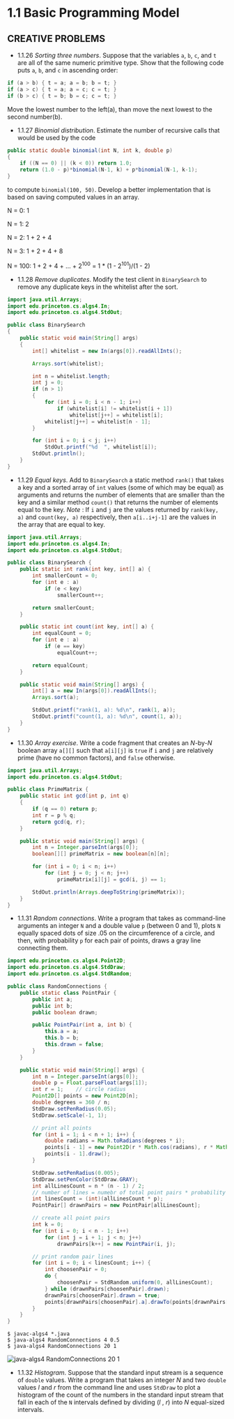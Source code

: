 # 1.1 Basic Programming Model

## CREATIVE PROBLEMS

- 1.1.26 *Sorting three numbers*. Suppose that the variables `a`, `b`, `c`, and `t` are all of the same numeric primitive type. Show that the following code puts `a`, `b`, and `c` in ascending order:

```java
if (a > b) { t = a; a = b; b = t; }
if (a > c) { t = a; a = c; c = t; }
if (b > c) { t = b; b = c; c = t; }
```

Move the lowest number to the left(a), than move the next lowest to the second number(b).

- 1.1.27 *Binomial distribution*. Estimate the number of recursive calls that would be used by the code

```java
public static double binomial(int N, int k, double p)
{
    if ((N == 0) || (k < 0)) return 1.0;
    return (1.0 - p)*binomial(N-1, k) + p*binomial(N-1, k-1);
}
```

to compute `binomial(100, 50)`. Develop a better implementation that is based on saving computed values in an array.

N = 0: 1

N = 1: 2

N = 2: 1 + 2 + 4

N = 3: 1 + 2 + 4 + 8

N = 100: 1 + 2 + 4 + ... + 2<sup>100</sup> = 1 * (1 - 2<sup>101</sup>)/(1 - 2)

- 1.1.28 *Remove duplicates*. Modify the test client in `BinarySearch` to remove any duplicate keys in the whitelist after the sort.

```java
import java.util.Arrays;
import edu.princeton.cs.algs4.In;
import edu.princeton.cs.algs4.StdOut;

public class BinarySearch
{
    public static void main(String[] args)
    {
        int[] whitelist = new In(args[0]).readAllInts();

        Arrays.sort(whitelist);

        int n = whitelist.length;
        int j = 0;
        if (n > 1)
        {
            for (int i = 0; i < n - 1; i++)
                if (whitelist[i] != whitelist[i + 1])
                    whitelist[j++] = whitelist[i];
            whitelist[j++] = whitelist[n - 1];
        }

        for (int i = 0; i < j; i++)
            StdOut.printf("%d  ", whitelist[i]);
        StdOut.println();
    }
}
```

- 1.1.29 *Equal keys*. Add to `BinarySearch` a static method `rank()` that takes a key and a sorted array of `int` values (some of which may be equal) as arguments and returns the number of elements that are smaller than the key and a similar method `count()` that returns the number of elements equal to the key. *Note* : If `i` and `j` are the values returned by `rank(key, a)` and `count(key, a)` respectively, then `a[i..i+j-1]` are the values in the array that are equal to key.

```java
import java.util.Arrays;
import edu.princeton.cs.algs4.In;
import edu.princeton.cs.algs4.StdOut;

public class BinarySearch {
    public static int rank(int key, int[] a) {
        int smallerCount = 0;
        for (int e : a)
            if (e < key)
                smallerCount++;

        return smallerCount;
    }

    public static int count(int key, int[] a) {
        int equalCount = 0;
        for (int e : a)
            if (e == key)
                equalCount++;

        return equalCount;
    }

    public static void main(String[] args) {
        int[] a = new In(args[0]).readAllInts();
        Arrays.sort(a);

        StdOut.printf("rank(1, a): %d\n", rank(1, a));
        StdOut.printf("count(1, a): %d\n", count(1, a));
    }
}
```

- 1.1.30 *Array exercise*. Write a code fragment that creates an *N*-by-*N* boolean array `a[][]` such that `a[i][j]` is `true` if `i` and `j` are relatively prime (have no common factors), and `false` otherwise.

```java
import java.util.Arrays;
import edu.princeton.cs.algs4.StdOut;

public class PrimeMatrix {
    public static int gcd(int p, int q)
    {
        if (q == 0) return p;
        int r = p % q;
        return gcd(q, r);
    }

    public static void main(String[] args) {
        int n = Integer.parseInt(args[0]);
        boolean[][] primeMatrix = new boolean[n][n];

        for (int i = 0; i < n; i++)
            for (int j = 0; j < n; j++)
                primeMatrix[i][j] = gcd(i, j) == 1;

        StdOut.println(Arrays.deepToString(primeMatrix));
    }
}
```

- 1.1.31 *Random connections*. Write a program that takes as command-line arguments an integer `N` and a double value `p` (between 0 and 1), plots `N` equally spaced dots of size .05 on the circumference of a circle, and then, with probability `p` for each pair of points, draws a gray line connecting them.

```java
import edu.princeton.cs.algs4.Point2D;
import edu.princeton.cs.algs4.StdDraw;
import edu.princeton.cs.algs4.StdRandom;

public class RandomConnections {
    public static class PointPair {
        public int a;
        public int b;
        public boolean drawn;

        public PointPair(int a, int b) {
            this.a = a;
            this.b = b;
            this.drawn = false;
        }
    }

    public static void main(String[] args) {
        int n = Integer.parseInt(args[0]);
        double p = Float.parseFloat(args[1]);
        int r = 1;    // circle radius
        Point2D[] points = new Point2D[n];
        double degrees = 360 / n;
        StdDraw.setPenRadius(0.05);
        StdDraw.setScale(-1, 1);

        // print all points
        for (int i = 1; i < n + 1; i++) {
            double radians = Math.toRadians(degrees * i);
            points[i - 1] = new Point2D(r * Math.cos(radians), r * Math.sin(radians));
            points[i - 1].draw();
        }

        StdDraw.setPenRadius(0.005);
        StdDraw.setPenColor(StdDraw.GRAY);
        int allLinesCount = n * (n - 1) / 2;
        // number of lines = numebr of total point pairs * probability
        int linesCount = (int)(allLinesCount * p);
        PointPair[] drawnPairs = new PointPair[allLinesCount];

        // create all point pairs
        int k = 0;
        for (int i = 0; i < n - 1; i++)
            for (int j = i + 1; j < n; j++)
                drawnPairs[k++] = new PointPair(i, j);

        // print random pair lines
        for (int i = 0; i < linesCount; i++) {
            int choosenPair = 0;
            do {
                choosenPair = StdRandom.uniform(0, allLinesCount);
            } while (drawnPairs[choosenPair].drawn);
            drawnPairs[choosenPair].drawn = true;
            points[drawnPairs[choosenPair].a].drawTo(points[drawnPairs[choosenPair].b]);
        }
    }
}
```

```
$ javac-algs4 *.java
$ java-algs4 RandomConnections 4 0.5
$ java-algs4 RandomConnections 20 1
```

![java-algs4 RandomConnections 20 1](rc.png)

- 1.1.32 *Histogram*. Suppose that the standard input stream is a sequence of `double` values. Write a program that takes an integer *N* and two `double` values *l* and *r* from the command line and uses `StdDraw` to plot a histogram of the count of the numbers in the standard input stream that fall in each of the `N` intervals defined by dividing (*l* , *r*) into *N* equal-sized intervals.
